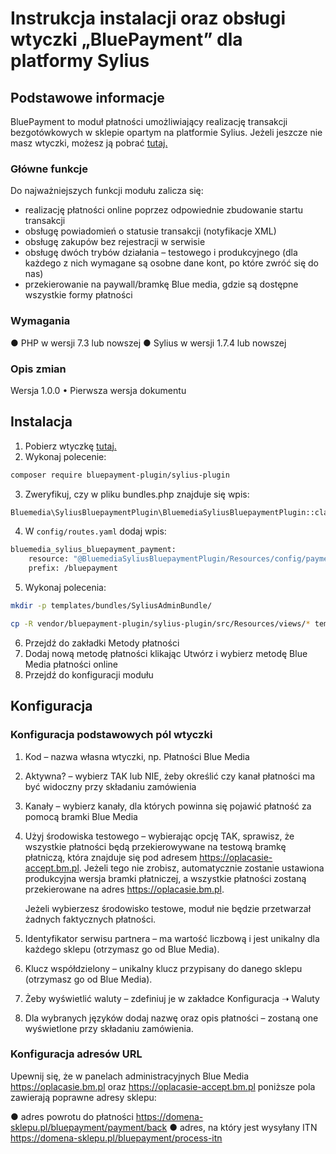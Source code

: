 # Instrukcja instalacji oraz obsługi wtyczki „BluePayment” dla platformy Sylius

## Podstawowe informacje
BluePayment to moduł płatności umożliwiający realizację transakcji bezgotówkowych w sklepie opartym na platformie Sylius. Jeżeli jeszcze nie masz wtyczki, możesz ją pobrać [tutaj.](https://github.com/bluepayment-plugin/sylius-plugin/archive/refs/heads/master.zip)

### Główne funkcje
Do najważniejszych funkcji modułu zalicza się:
- realizację płatności online poprzez odpowiednie zbudowanie startu transakcji
- obsługę powiadomień o statusie transakcji (notyfikacje XML)
- obsługę zakupów bez rejestracji w serwisie
- obsługę dwóch trybów działania – testowego i produkcyjnego (dla każdego z nich wymagane są osobne dane kont, po które zwróć się do nas)
- przekierowanie na paywall/bramkę Blue media, gdzie są dostępne wszystkie formy płatności 

### Wymagania
●	PHP w wersji 7.3 lub nowszej
●	Sylius w wersji 1.7.4 lub nowszej

### Opis zmian

Wersja 1.0.0
•	Pierwsza wersja dokumentu


## Instalacja
1. Pobierz wtyczkę [tutaj.](https://github.com/bluepayment-plugin/sylius-plugin/archive/refs/heads/master.zip)
2. Wykonaj polecenie:
``` bash
composer require bluepayment-plugin/sylius-plugin
```
3. Zweryfikuj, czy w pliku bundles.php znajduje się wpis:
``` bash
Bluemedia\SyliusBluepaymentPlugin\BluemediaSyliusBluepaymentPlugin::class => ['all' => true],
```
4. W `config/routes.yaml` dodaj wpis:
``` bash
bluemedia_sylius_bluepayment_payment:
    resource: "@BluemediaSyliusBluepaymentPlugin/Resources/config/payment_routing.yml"
    prefix: /bluepayment
```
5. Wykonaj polecenia:
``` bash
mkdir -p templates/bundles/SyliusAdminBundle/

cp -R vendor/bluepayment-plugin/sylius-plugin/src/Resources/views/* templates/bundles/
```
6. Przejdź do zakładki Metody płatności
7. Dodaj nową metodę płatności klikając Utwórz i wybierz metodę Blue Media płatności online
8. Przejdź do konfiguracji modułu


## Konfiguracja
### Konfiguracja podstawowych pól wtyczki

1. Kod – nazwa własna wtyczki, np. Płatności Blue Media
2. Aktywna? – wybierz TAK lub NIE, żeby określić czy kanał płatności ma być widoczny przy składaniu zamówienia
3. Kanały – wybierz kanały, dla których powinna się pojawić płatność za pomocą bramki Blue Media
4. Użyj środowiska testowego – wybierając opcję TAK, sprawisz, że wszystkie płatności będą przekierowywane na testową bramkę płatniczą, która znajduje się pod adresem https://oplacasie-accept.bm.pl. Jeżeli tego nie zrobisz, automatycznie zostanie ustawiona produkcyjna wersja bramki płatniczej, a wszystkie płatności zostaną przekierowane na adres https://oplacasie.bm.pl.

    Jeżeli wybierzesz środowisko testowe, moduł nie będzie przetwarzał żadnych faktycznych płatności.

5. Identyfikator serwisu partnera – ma wartość liczbową i jest unikalny dla każdego sklepu (otrzymasz go od Blue Media).
6. Klucz współdzielony – unikalny klucz przypisany do danego sklepu (otrzymasz go od Blue Media).
7. Żeby wyświetlić waluty – zdefiniuj je w zakładce Konfiguracja ➝ Waluty 
8. Dla wybranych języków dodaj nazwę oraz opis płatności – zostaną one wyświetlone przy składaniu zamówienia.

### Konfiguracja adresów URL

Upewnij się, że w panelach administracyjnych Blue Media https://oplacasie.bm.pl oraz https://oplacasie-accept.bm.pl poniższe pola zawierają poprawne adresy sklepu:

●	adres powrotu do płatności
	https://domena-sklepu.pl/bluepayment/payment/back
●	adres, na który jest wysyłany ITN
	https://domena-sklepu.pl/bluepayment/process-itn 

